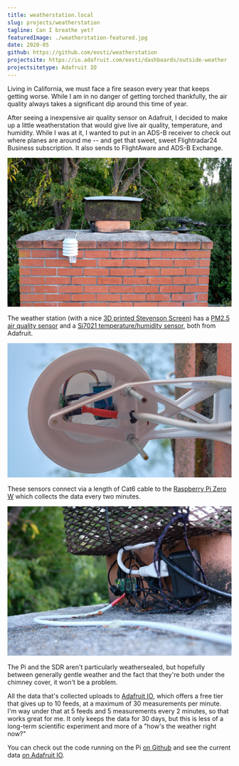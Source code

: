 ```yaml
---
title: weatherstation.local
slug: projects/weatherstation
tagline: Can I breathe yet?
featuredImage: ./weatherstation-featured.jpg
date: 2020-05
github: https://github.com/eosti/weatherstation
projectsite: https://io.adafruit.com/eosti/dashboards/outside-weather
projectsitetype: Adafruit IO
---
```


Living in California, we must face a fire season every year that keeps getting worse. While I am in no danger of getting torched thankfully, the air quality always takes a significant dip around this time of year.

After seeing a inexpensive air quality sensor on Adafruit, I decided to make up a little weatherstation that would give live air quality, temperature, and humidity. 
While I was at it, I wanted to put in an ADS-B receiver to check out where planes are around me -- and get that sweet, sweet Flightradar24 Business subscription. It also sends to FlightAware and ADS-B Exchange.  

![description!](./weatherstation-straight.jpg "Left to right: weatherstation, ADS-B antenna (hiding a bit), and TV antenna")

The weather station (with a nice [3D printed Stevenson Screen](https://www.thingiverse.com/thing:2970799)) has a [PM2.5 air quality sensor](https://www.adafruit.com/product/3686) and a [Si7021 temperature/humidity sensor](https://www.adafruit.com/product/3251), both from Adafruit.

![Underside of the Stevenson Screen](./weatherstation-under.jpg "Sensors on the right (PM2.5 on top, Si7021 on bottom) and adapter on the left")

These sensors connect via a length of Cat6 cable to the [Raspberry Pi Zero W](https://www.adafruit.com/product/3400) which collects the data every two minutes. 

![Raspberry Pi Zero W closeup](./weatherstation-pi.jpg "Left to right, Pi Zero W, NESDR Nano 2, and a 5V power supply")

The Pi and the SDR aren't particularly weathersealed, but hopefully between generally gentle weather and the fact that they're both under the chimney cover, it won't be a problem. 

All the data that's collected uploads to [Adafruit IO](io.adafruit.com), which offers a free tier that gives up to 10 feeds, at a maximum of 30 measurements per minute. 
I'm way under that at 5 feeds and 5 measurements every 2 minutes, so that works great for me. It only keeps the data for 30 days, but this is less of a long-term scientific experiment and more of a "how's the weather right now?"

You can check out the code running on the Pi [on Github](github.com/eosti/weatherstation) and see the current data [on Adafruit IO](io.adafruit.com/eosti/dashboards/outside-weather).

